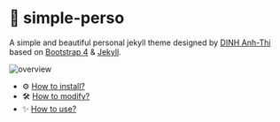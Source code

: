 # 🍒 simple-perso

A simple and beautiful personal jekyll theme designed by [DINH Anh-Thi](http://dinhanhthi.com) based on [Bootstrap 4](https://getbootstrap.com/) & [Jekyll](https://jekyllrb.com/).

![overview](./defaultCoverPost.jpg)

- ⚙ [How to install?](https://dinhanhthi.github.io/simple-perso/how-to-install)
- 🛠 [How to modify?](https://dinhanhthi.github.io/simple-perso/simple-perso/how-to-modify-this-time)
- ✨ [How to use?](https://dinhanhthi.github.io/simple-perso/how-to-use)
